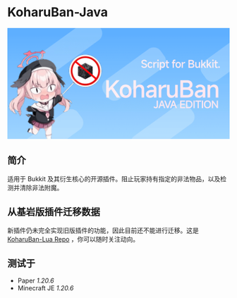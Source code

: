 # KoharuBan-Java

<img src="./logo.png" alt="BANNER" width="512" />

## 简介

适用于 Bukkit 及其衍生核心的开源插件。阻止玩家持有指定的非法物品，以及检测并清除非法附魔。

## 从基岩版插件迁移数据

新插件仍未完全实现旧版插件的功能，因此目前还不能进行迁移。这是 [KoharuBan-Lua Repo](https://github.com/daisukiKaffuChino/KoharuBan) ，你可以随时关注动向。

## 测试于

- Paper *1.20.6*
- Minecraft JE *1.20.6*
